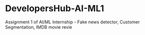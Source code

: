 # DevelopersHub-AI-ML1
Assignment 1 of AI/ML Internship - Fake news detector, Customer Segmentation, IMDB movie revie

